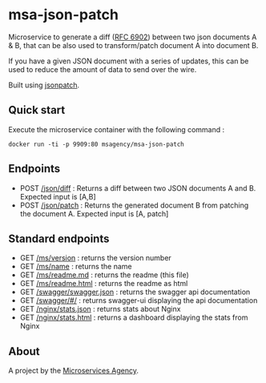 
# msa-json-patch

Microservice to generate a diff ([RFC 6902](https://tools.ietf.org/html/rfc6902)) between two json documents A & B, that can be also used to transform/patch document A into document B.

If you have a given JSON document with a series of updates, this can be used to reduce the amount of data to send over the wire.

Built using [jsonpatch](https://pypi.python.org/pypi/jsonpatch).

## Quick start

Execute the microservice container with the following command :

    docker run -ti -p 9909:80 msagency/msa-json-patch

## Endpoints

- POST [/json/diff]() : Returns a diff between two JSON documents A and B. Expected input is [A,B]
- POST [/json/patch]() : Returns the generated document B from patching the document A. Expected input is [A, patch]

## Standard endpoints

- GET [/ms/version](/ms/version) : returns the version number
- GET [/ms/name](/ms/name) : returns the name
- GET [/ms/readme.md](/ms/readme.md) : returns the readme (this file)
- GET [/ms/readme.html](/ms/readme.html) : returns the readme as html
- GET [/swagger/swagger.json](/swagger/swagger.json) : returns the swagger api documentation
- GET [/swagger/#/](/swagger/#/) : returns swagger-ui displaying the api documentation
- GET [/nginx/stats.json](/nginx/stats.json) : returns stats about Nginx
- GET [/nginx/stats.html](/nginx/stats.html) : returns a dashboard displaying the stats from Nginx

## About

A project by the [Microservices Agency](http://microservices.agency).
